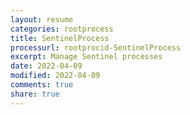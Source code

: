 ```yaml
---
layout: resume
categories: rootprocess
title: SentinelProcess
processurl: rootprocid-SentinelProcess
excerpt: Manage Sentinel processes
date: 2022-04-09
modified: 2022-04-09
comments: true
share: true
---
```


